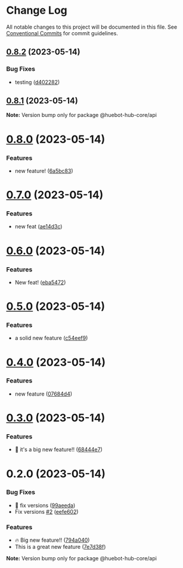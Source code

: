 # Change Log

All notable changes to this project will be documented in this file.
See [Conventional Commits](https://conventionalcommits.org) for commit guidelines.

## [0.8.2](https://github.com/huebot-iot/hub-core/compare/v0.8.1...v0.8.2) (2023-05-14)

### Bug Fixes

* testing ([d402282](https://github.com/huebot-iot/hub-core/commit/d40228265aa04b762fca654e982690786b83ecaa))

## [0.8.1](https://github.com/huebot-iot/hub-core/compare/v0.8.0...v0.8.1) (2023-05-14)

**Note:** Version bump only for package @huebot-hub-core/api

# [0.8.0](https://github.com/huebot-iot/hub-core/compare/v0.7.0...v0.8.0) (2023-05-14)

### Features

* new feature! ([6a5bc83](https://github.com/huebot-iot/hub-core/commit/6a5bc8332a0917f664e3cbd3a4a6ae79eb1cbda5))

# [0.7.0](https://github.com/huebot-iot/hub-core/compare/v0.6.0...v0.7.0) (2023-05-14)

### Features

* new feat ([ae14d3c](https://github.com/huebot-iot/hub-core/commit/ae14d3c70470f1dfc6a44ab46e285e1394b43845))

# [0.6.0](https://github.com/huebot-iot/hub-core/compare/v0.5.0...v0.6.0) (2023-05-14)

### Features

* New feat! ([eba5472](https://github.com/huebot-iot/hub-core/commit/eba5472f345ec4e177c67f775399bd7f709aacb4))

# [0.5.0](https://github.com/huebot-iot/hub-core/compare/v0.4.0...v0.5.0) (2023-05-14)

### Features

* a solid new feature ([c54eef9](https://github.com/huebot-iot/hub-core/commit/c54eef9589a929575019cb2f5a558a73c4737483))

# [0.4.0](https://github.com/huebot-iot/hub-core/compare/v0.3.0...v0.4.0) (2023-05-14)

### Features

* new feature ([07684d4](https://github.com/huebot-iot/hub-core/commit/07684d4b2aa53b74b16f6b21fc51cf00cae6c9c9))

# [0.3.0](https://github.com/huebot-iot/hub-core/compare/v0.2.0...v0.3.0) (2023-05-14)

### Features

* :rocket: it's a big new feature!! ([68444e7](https://github.com/huebot-iot/hub-core/commit/68444e7a144e71c7f4504d661be77bd2ca717bd3))

# 0.2.0 (2023-05-14)

### Bug Fixes

* :bug: fix versions ([99aeeda](https://github.com/huebot-iot/hub-core/commit/99aeedab049d5b3f72c283184de4a72e7eaa743a))
* Fix versions [#2](https://github.com/huebot-iot/hub-core/issues/2) ([eefe602](https://github.com/huebot-iot/hub-core/commit/eefe6023ee857ff303eab3e765e38b8c2608b513))

### Features

* :fire: Big new feature!! ([794a040](https://github.com/huebot-iot/hub-core/commit/794a040e9635f5cb5cf10e23c6d76593f4f1e226))
* This is a great new feature ([7e7d38f](https://github.com/huebot-iot/hub-core/commit/7e7d38fe6f5b55ba923ead7fd99d734f3d3ac7e1))

**Note:** Version bump only for package @huebot-hub-core/api
